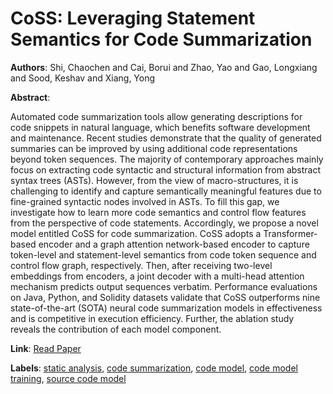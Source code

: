 # CoSS: Leveraging Statement Semantics for Code Summarization

**Authors**: Shi, Chaochen and Cai, Borui and Zhao, Yao and Gao, Longxiang and Sood, Keshav and Xiang, Yong

**Abstract**:

Automated code summarization tools allow generating descriptions for code snippets in natural language, which benefits software development and maintenance. Recent studies demonstrate that the quality of generated summaries can be improved by using additional code representations beyond token sequences. The majority of contemporary approaches mainly focus on extracting code syntactic and structural information from abstract syntax trees (ASTs). However, from the view of macro-structures, it is challenging to identify and capture semantically meaningful features due to fine-grained syntactic nodes involved in ASTs. To fill this gap, we investigate how to learn more code semantics and control flow features from the perspective of code statements. Accordingly, we propose a novel model entitled CoSS for code summarization. CoSS adopts a Transformer-based encoder and a graph attention network-based encoder to capture token-level and statement-level semantics from code token sequence and control flow graph, respectively. Then, after receiving two-level embeddings from encoders, a joint decoder with a multi-head attention mechanism predicts output sequences verbatim. Performance evaluations on Java, Python, and Solidity datasets validate that CoSS outperforms nine state-of-the-art (SOTA) neural code summarization models in effectiveness and is competitive in execution efficiency. Further, the ablation study reveals the contribution of each model component.

**Link**: [Read Paper](https://doi.org/10.1109/TSE.2023.3256362)

**Labels**: [static analysis](../../labels/static_analysis.md), [code summarization](../../labels/code_summarization.md), [code model](../../labels/code_model.md), [code model training](../../labels/code_model_training.md), [source code model](../../labels/source_code_model.md)
